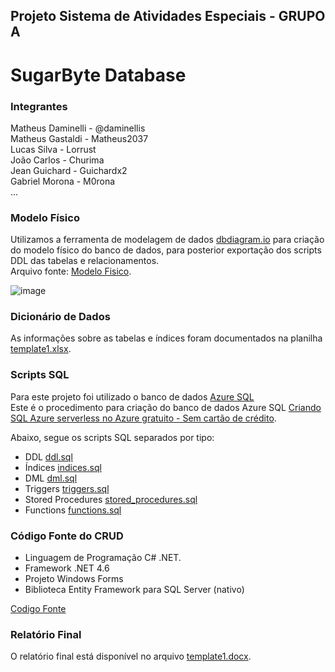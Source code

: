 ## Projeto Sistema de Atividades Especiais - GRUPO A

# SugarByte Database

### Integrantes
Matheus Daminelli - @daminellis<br>
Matheus Gastaldi -  Matheus2037<br>
Lucas Silva -  Lorrust<br>
João Carlos - Churima<br>
Jean Guichard - Guichardx2<br>
Gabriel Morona - M0rona<br>
...

### Modelo Físico
Utilizamos a ferramenta de modelagem de dados [dbdiagram.io](https://dbdiagram.io/) para criação do modelo físico do banco de dados, para posterior exportação dos scripts DDL das tabelas e relacionamentos.<br>
Arquivo fonte: [Modelo Fisico](https://dbdiagram.io/d/6561325e3be1495787b1c71a).<br>

![image](https://github.com/daminellis/projeto_banco_doceria/assets/91230559/31c3a374-c607-4f44-ad2c-f13807bd04a2)
  
### Dicionário de Dados
As informações sobre as tabelas e índices foram documentados na planilha [template1.xlsx](dicionario_dados/template1.xlsx).

### Scripts SQL
Para este projeto foi utilizado o banco de dados [Azure SQL](https://azure.microsoft.com/pt-br/products/azure-sql/database) <br>
Este é o procedimento para criação do banco de dados Azure SQL [Criando SQL Azure serverless no Azure gratuito - Sem cartão de crédito](https://github.com/jlsilva01/sql-azure-satc).

Abaixo, segue os scripts SQL separados por tipo:
+ DDL [ddl.sql](DDLDOCERIA.sql)
+ Índices [indices.sql](cripts_sql/indice.sql)
+ DML [dml.sql](DOCERIASQL.sql)
+ Triggers [triggers.sql](scripts_sql/triggers.sql)
+ Stored Procedures [stored_procedures.sql](scripts_sql/stored_procedures.sql)
+ Functions [functions.sql](scripts_sql/functions.sql)

### Código Fonte do CRUD
- Linguagem de Programação C# .NET.<br>
- Framework .NET 4.6
- Projeto Windows Forms
- Biblioteca Entity Framework para SQL Server (nativo)

[Codigo Fonte](fonte/)

### Relatório Final
O relatório final está disponível no arquivo [template1.docx](relatorio/template1.docx).
